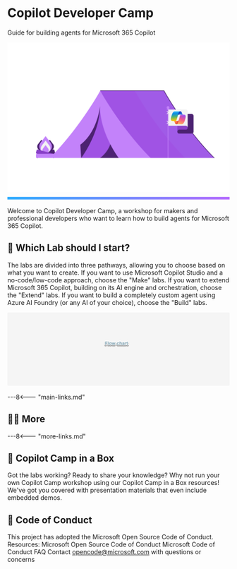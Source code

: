 <!DOCTYPE html>
<html>
<head>
<meta charset="utf-8">
<meta name="viewport" content="initial-scale=1, width=device-width">
</head>
<body>

<!-- Banner Section -->
<div class="banner">
  <div class="banner-left">
    <h1 class="banner-title">Copilot Developer Camp</h1>
    <p class="banner-subtitle">Guide for building agents for Microsoft 365 Copilot</p>
  </div>
  <img src="./assets/images/landing/CopilotCamp.png" alt="Copilot Logo" class="banner-image">
</div>
<svg class="banner-divider" xmlns="http://www.w3.org/2000/svg" width="1280" height="15" viewBox="0 0 1280 15" fill="none">
<path d="M0 0H1280V15H0V0Z" fill="url(#paint0_linear_5_111)"/>
<defs>
<linearGradient id="paint0_linear_5_111" x1="2.80782e-08" y1="3.23034" x2="206.014" y2="477.898" gradientUnits="userSpaceOnUse">
<stop stop-color="#35B0FE"/>
<stop offset="1" stop-color="#B86FFE"/>
</linearGradient>
</defs>
</svg>

</body>
</html>

Welcome to Copilot Developer Camp, a workshop for makers and professional developers who want to learn how to build agents for Microsoft 365 Copilot.

## 🧪 Which Lab should I start?

The labs are divided into three pathways, allowing you to choose based on what you want to create. If you want to use Microsoft Copilot Studio and a no-code/low-code approach, choose the "Make" labs. If you want to extend Microsoft 365 Copilot, building on its AI engine and orchestration, choose the "Extend" labs. If you want to build a completely custom agent using Azure AI Foundry (or any AI of your choice), choose the "Build" labs.

![placeholder for flow chart](./assets/images/landing/flow-placeholder.png)

---8<--- "main-links.md"

## 🧑‍💻 More

---8<--- "more-links.md"

## 🎁 Copilot Camp in a Box 

Got the labs working? Ready to share your knowledge? Why not run your own Copilot Camp workshop using our Copilot Camp in a Box resources! We've got you covered with presentation materials that even include embedded demos.

## 📜 Code of Conduct

This project has adopted the Microsoft Open Source Code of Conduct.
Resources:
Microsoft Open Source Code of Conduct
Microsoft Code of Conduct FAQ
Contact opencode@microsoft.com with questions or concerns